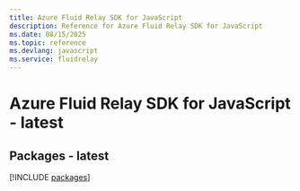 ```yaml
---
title: Azure Fluid Relay SDK for JavaScript
description: Reference for Azure Fluid Relay SDK for JavaScript
ms.date: 08/15/2025
ms.topic: reference
ms.devlang: javascript
ms.service: fluidrelay
---
```

# Azure Fluid Relay SDK for JavaScript - latest
## Packages - latest
[!INCLUDE [packages](fluid-relay-index.md)]